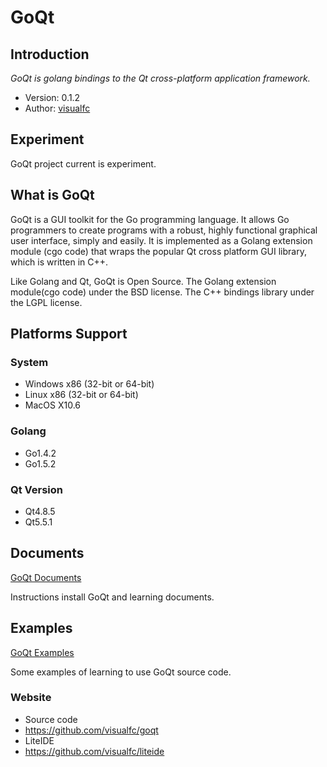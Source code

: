 GoQt
====

## Introduction

_GoQt is golang bindings to the Qt cross-platform application framework._

* Version: 0.1.2
* Author: [visualfc](mailto:visualfc@gmail.com)


## Experiment
GoQt project current is experiment.

## What is GoQt
GoQt is a GUI toolkit for the Go programming language. It allows Go programmers to create programs with a robust, highly functional graphical user interface, simply and easily. It is implemented as a Golang extension module (cgo code) that wraps the popular Qt cross platform GUI library, which is written in C++.

Like Golang and Qt, GoQt is Open Source. The Golang extension module(cgo code) under the BSD license. The C++ bindings library under the LGPL license. 

## Platforms Support

### System

* Windows x86 (32-bit or 64-bit) 
* Linux x86 (32-bit or 64-bit)
* MacOS X10.6 

### Golang

* Go1.4.2
* Go1.5.2

### Qt Version

* Qt4.8.5
* Qt5.5.1

## Documents

[GoQt Documents](doc)

Instructions install GoQt and learning documents.

## Examples

[GoQt Examples](examples)

Some examples of learning to use GoQt source code.

### Website
 * Source code
  * https://github.com/visualfc/goqt
 * LiteIDE
  * https://github.com/visualfc/liteide